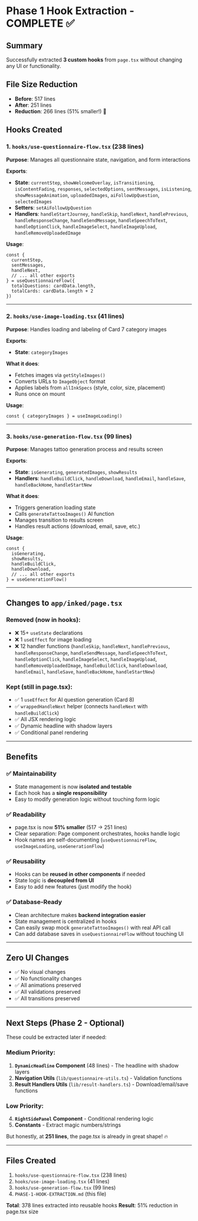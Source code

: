 # Phase 1 Hook Extraction - COMPLETE ✅

## Summary
Successfully extracted **3 custom hooks** from `page.tsx` without changing any UI or functionality.

## File Size Reduction
- **Before**: 517 lines
- **After**: 251 lines
- **Reduction**: 266 lines (51% smaller!) 🎉

## Hooks Created

### 1. `hooks/use-questionnaire-flow.tsx` (238 lines)
**Purpose**: Manages all questionnaire state, navigation, and form interactions

**Exports**:
- **State**: `currentStep`, `showWelcomeOverlay`, `isTransitioning`, `isContentFading`, `responses`, `selectedOptions`, `sentMessages`, `isListening`, `showMessageAnimation`, `uploadedImages`, `aiFollowUpQuestion`, `selectedImages`
- **Setters**: `setAiFollowUpQuestion`
- **Handlers**: `handleStartJourney`, `handleSkip`, `handleNext`, `handlePrevious`, `handleResponseChange`, `handleSendMessage`, `handleSpeechToText`, `handleOptionClick`, `handleImageSelect`, `handleImageUpload`, `handleRemoveUploadedImage`

**Usage**:
```tsx
const {
  currentStep,
  sentMessages,
  handleNext,
  // ... all other exports
} = useQuestionnaireFlow({
  totalQuestions: cardData.length,
  totalCards: cardData.length + 2
})
```

---

### 2. `hooks/use-image-loading.tsx` (41 lines)
**Purpose**: Handles loading and labeling of Card 7 category images

**Exports**:
- **State**: `categoryImages`

**What it does**:
- Fetches images via `getStyleImages()`
- Converts URLs to `ImageObject` format
- Applies labels from `allInkSpecs` (style, color, size, placement)
- Runs once on mount

**Usage**:
```tsx
const { categoryImages } = useImageLoading()
```

---

### 3. `hooks/use-generation-flow.tsx` (99 lines)
**Purpose**: Manages tattoo generation process and results screen

**Exports**:
- **State**: `isGenerating`, `generatedImages`, `showResults`
- **Handlers**: `handleBuildClick`, `handleDownload`, `handleEmail`, `handleSave`, `handleBackHome`, `handleStartNew`

**What it does**:
- Triggers generation loading state
- Calls `generateTattooImages()` AI function
- Manages transition to results screen
- Handles result actions (download, email, save, etc.)

**Usage**:
```tsx
const {
  isGenerating,
  showResults,
  handleBuildClick,
  handleDownload,
  // ... all other exports
} = useGenerationFlow()
```

---

## Changes to `app/inked/page.tsx`

### Removed (now in hooks):
- ❌ 15+ `useState` declarations
- ❌ 1 `useEffect` for image loading
- ❌ 12 handler functions (`handleSkip`, `handleNext`, `handlePrevious`, `handleResponseChange`, `handleSendMessage`, `handleSpeechToText`, `handleOptionClick`, `handleImageSelect`, `handleImageUpload`, `handleRemoveUploadedImage`, `handleBuildClick`, `handleDownload`, `handleEmail`, `handleSave`, `handleBackHome`, `handleStartNew`)

### Kept (still in page.tsx):
- ✅ 1 `useEffect` for AI question generation (Card 8)
- ✅ `wrappedHandleNext` helper (connects `handleNext` with `handleBuildClick`)
- ✅ All JSX rendering logic
- ✅ Dynamic headline with shadow layers
- ✅ Conditional panel rendering

---

## Benefits

### ✅ Maintainability
- State management is now **isolated and testable**
- Each hook has a **single responsibility**
- Easy to modify generation logic without touching form logic

### ✅ Readability
- page.tsx is now **51% smaller** (517 → 251 lines)
- Clear separation: Page component orchestrates, hooks handle logic
- Hook names are self-documenting (`useQuestionnaireFlow`, `useImageLoading`, `useGenerationFlow`)

### ✅ Reusability
- Hooks can be **reused in other components** if needed
- State logic is **decoupled from UI**
- Easy to add new features (just modify the hook)

### ✅ Database-Ready
- Clean architecture makes **backend integration easier**
- State management is centralized in hooks
- Can easily swap mock `generateTattooImages()` with real API call
- Can add database saves in `useQuestionnaireFlow` without touching UI

---

## Zero UI Changes
- ✅ No visual changes
- ✅ No functionality changes
- ✅ All animations preserved
- ✅ All validations preserved
- ✅ All transitions preserved

---

## Next Steps (Phase 2 - Optional)

These could be extracted later if needed:

### Medium Priority:
1. **`DynamicHeadline` Component** (48 lines) - The headline with shadow layers
2. **Navigation Utils** (`lib/questionnaire-utils.ts`) - Validation functions
3. **Result Handlers Utils** (`lib/result-handlers.ts`) - Download/email/save functions

### Low Priority:
4. **`RightSidePanel` Component** - Conditional rendering logic
5. **Constants** - Extract magic numbers/strings

But honestly, at **251 lines**, the page.tsx is already in great shape! 🔥

---

## Files Created
1. `hooks/use-questionnaire-flow.tsx` (238 lines)
2. `hooks/use-image-loading.tsx` (41 lines)
3. `hooks/use-generation-flow.tsx` (99 lines)
4. `PHASE-1-HOOK-EXTRACTION.md` (this file)

**Total**: 378 lines extracted into reusable hooks
**Result**: 51% reduction in page.tsx size
